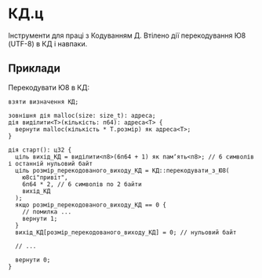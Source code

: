 # КД.ц

Інструменти для праці з Кодуванням Д. Втілено дії перекодування Ю8 (UTF-8) в КД і навпаки.

## Приклади

Перекодувати Ю8 в КД:

```ціль
взяти визначення КД;

зовнішня дія malloc(size: size_t): адреса;
дія виділити<Т>(кількість: п64): адреса<Т> {
  вернути malloc(кількість * Т.розмір) як адреса<Т>;
}

дія старт(): ц32 {
  ціль вихід_КД = виділити<п8>(6п64 + 1) як памʼять<п8>; // 6 символів і останній нульовий байт
  ціль розмір_перекодованого_виходу_КД = КД::перекодувати_з_Ю8(
    ю8сі"привіт",
    6п64 * 2, // 6 символів по 2 байти
    вихід_КД
  );
  якщо розмір_перекодованого_виходу_КД == 0 {
    // помилка ...
    вернути 1;
  }
  вихід_КД[розмір_перекодованого_виходу_КД] = 0; // нульовий байт

  // ...

  вернути 0;
}
```